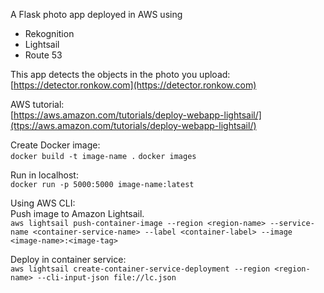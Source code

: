 A Flask photo app deployed in AWS using
- Rekognition
- Lightsail
- Route 53

This app detects the objects in the photo you upload: 
[https://detector.ronkow.com](https://detector.ronkow.com) 

AWS tutorial:  
[https://aws.amazon.com/tutorials/deploy-webapp-lightsail/](ttps://aws.amazon.com/tutorials/deploy-webapp-lightsail/) 

Create Docker image:  
`docker build -t image-name .`
`docker images`

Run in localhost:  
`docker run -p 5000:5000 image-name:latest`

Using AWS CLI:   
Push image to Amazon Lightsail.  
`aws lightsail push-container-image --region <region-name> --service-name <container-service-name> --label <container-label> --image <image-name>:<image-tag>`

Deploy in container service:  
`aws lightsail create-container-service-deployment --region <region-name> --cli-input-json file://lc.json`

